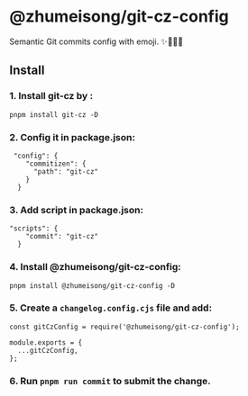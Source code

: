 # @zhumeisong/git-cz-config

Semantic Git commits config with emoji. ✨🐛💄💚

## Install

### 1. Install git-cz by :

 `pnpm install git-cz -D`

### 2. Config it in package.json:

```
 "config": {
    "commitizen": {
      "path": "git-cz"
    }
  }
```

### 3. Add script in package.json:

```
"scripts": {
    "commit": "git-cz"
  }
```

### 4. Install @zhumeisong/git-cz-config: 

`pnpm install @zhumeisong/git-cz-config -D`

### 5. Create a `changelog.config.cjs` file and add:

```
const gitCzConfig = require('@zhumeisong/git-cz-config');

module.exports = {
  ...gitCzConfig,
};
```

### 6. Run `pnpm run commit` to submit the change.